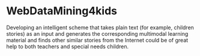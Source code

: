# WebDataMining4kids
Developing an intelligent scheme that takes plain text (for example, children stories) as an input and generates the corresponding multimodal learning material and finds other similar stories from the Internet could be of great help to both teachers and special needs children.
